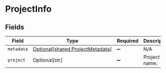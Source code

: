 # ProjectInfo


## Fields

| Field                                                                          | Type                                                                           | Required                                                                       | Description                                                                    |
| ------------------------------------------------------------------------------ | ------------------------------------------------------------------------------ | ------------------------------------------------------------------------------ | ------------------------------------------------------------------------------ |
| `metadata`                                                                     | [Optional[shared.ProjectMetadata]](undefined/models/shared/projectmetadata.md) | :heavy_minus_sign:                                                             | N/A                                                                            |
| `project`                                                                      | *Optional[str]*                                                                | :heavy_minus_sign:                                                             | Project name.                                                                  |